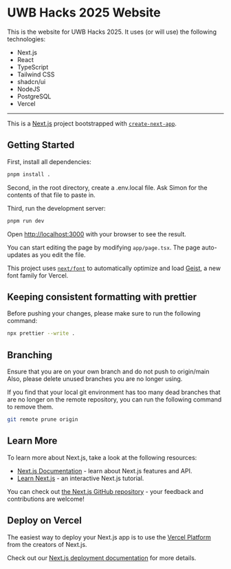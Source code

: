 # UWB Hacks 2025 Website

This is the website for UWB Hacks 2025. It uses (or will use) the following technologies:

- Next.js
- React
- TypeScript
- Tailwind CSS
- shadcn/ui
- NodeJS
- PostgreSQL
- Vercel

---

This is a [Next.js](https://nextjs.org) project bootstrapped with [`create-next-app`](https://nextjs.org/docs/app/api-reference/cli/create-next-app).

## Getting Started

First, install all dependencies:

```bash
pnpm install .
```

Second, in the root directory, create a .env.local file. Ask Simon for the contents of that file to paste in.

Third, run the development server:

```bash
pnpm run dev
```

Open [http://localhost:3000](http://localhost:3000) with your browser to see the result.

You can start editing the page by modifying `app/page.tsx`. The page auto-updates as you edit the file.

This project uses [`next/font`](https://nextjs.org/docs/app/building-your-application/optimizing/fonts) to automatically optimize and load [Geist](https://vercel.com/font), a new font family for Vercel.

## Keeping consistent formatting with prettier

Before pushing your changes, please make sure to run the following command:
```bash
npx prettier --write .
```

## Branching

Ensure that you are on your own branch and do not push to origin/main
Also, please delete unused branches you are no longer using.

If you find that your local git environment has too many dead branches that are no longer on the remote repository, you can run the following command to remove them.
```bash
git remote prune origin
```

## Learn More

To learn more about Next.js, take a look at the following resources:

- [Next.js Documentation](https://nextjs.org/docs) - learn about Next.js features and API.
- [Learn Next.js](https://nextjs.org/learn) - an interactive Next.js tutorial.

You can check out [the Next.js GitHub repository](https://github.com/vercel/next.js) - your feedback and contributions are welcome!

## Deploy on Vercel

The easiest way to deploy your Next.js app is to use the [Vercel Platform](https://vercel.com/new?utm_medium=default-template&filter=next.js&utm_source=create-next-app&utm_campaign=create-next-app-readme) from the creators of Next.js.

Check out our [Next.js deployment documentation](https://nextjs.org/docs/app/building-your-application/deploying) for more details.
